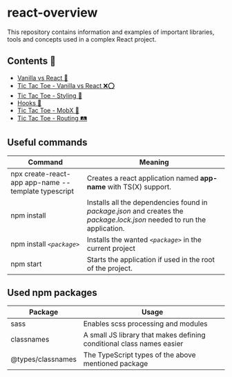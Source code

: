 # react-overview
This repository contains information and examples of important libraries, tools and concepts used in a complex React project.

## Contents :bookmark:
- [Vanilla vs React :baby:](https://github.com/Akitektuo/react-overview/tree/main/Vanilla%20vs%20React)
- [Tic Tac Toe - Vanilla vs React :x::o:](https://github.com/Akitektuo/react-overview/tree/main/Tic%20Tac%20Toe/Vanilla%20vs%20React)
- [Tic Tac Toe - Styling :barber:](https://github.com/Akitektuo/react-overview/tree/main/Tic%20Tac%20Toe/Styling)
- [Hooks :fishing_pole_and_fish:](https://github.com/Akitektuo/react-overview/tree/main/Hooks)
- [Tic Tac Toe - MobX :rocket:](https://github.com/Akitektuo/react-overview/tree/main/Tic%20Tac%20Toe/MobX)
- [Tic Tac Toe - Routing :railway_track:](https://github.com/Akitektuo/react-overview/tree/main/Tic%20Tac%20Toe/Routing)

## Useful commands
| Command | Meaning |
| ------- | ------- |
| npx create-react-app app-name --template typescript | Creates a react application named **app-name** with TS(X) support. |
| npm install | Installs all the dependencies found in _package.json_ and creates the _package.lock.json_ needed to run the application. |
| npm install _`<package>`_ | Installs the wanted _`<package>`_ in the current project |
| npm start | Starts the application if used in the root of the project. |

## Used npm packages
| Package | Usage |
| ------- | ----- |
| sass | Enables scss processing and modules |
| classnames | A small JS library that makes defining conditional class names easier |
| @types/classnames | The TypeScript types of the above mentioned package |